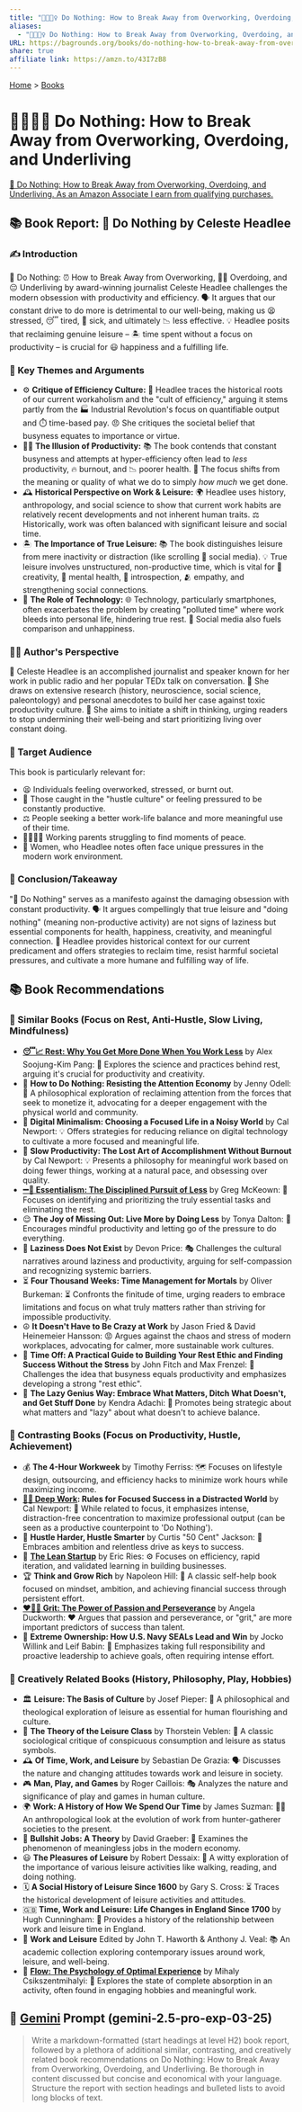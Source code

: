 ```yaml
---
title: "🌴🧘🏼‍♀️ Do Nothing: How to Break Away from Overworking, Overdoing, and Underliving"
aliases:
  - "🌴🧘🏼‍♀️ Do Nothing: How to Break Away from Overworking, Overdoing, and Underliving"
URL: https://bagrounds.org/books/do-nothing-how-to-break-away-from-overworking-overdoing-and-underliving
share: true
affiliate link: https://amzn.to/43I7zB8
---
```

[Home](../index.md) > [Books](./index.md)  
# 🌴🧘🏼‍♀️ Do Nothing: How to Break Away from Overworking, Overdoing, and Underliving  
[🛒 Do Nothing: How to Break Away from Overworking, Overdoing, and Underliving. As an Amazon Associate I earn from qualifying purchases.](https://amzn.to/43I7zB8)  
  
## 📚 Book Report: 🧘 Do Nothing by Celeste Headlee  
  
### ✍️ Introduction  
🧘 Do Nothing: ⏰ How to Break Away from Overworking, 😵‍💫 Overdoing, and 😔 Underliving by award-winning journalist Celeste Headlee challenges the modern obsession with productivity and efficiency. 🗣️ It argues that our constant drive to do more is detrimental to our well-being, making us 😫 stressed, 😴 tired, 🤕 sick, and ultimately 📉 less effective. 💡 Headlee posits that reclaiming genuine leisure – 🏝️ time spent without a focus on productivity – is crucial for 😃 happiness and a fulfilling life.  
  
### 🔑 Key Themes and Arguments  
* ⚙️ **Critique of Efficiency Culture:** 📜 Headlee traces the historical roots of our current workaholism and the "cult of efficiency," arguing it stems partly from the 🏭 Industrial Revolution's focus on quantifiable output and ⏱️ time-based pay. 😠 She critiques the societal belief that busyness equates to importance or virtue.  
* 😵‍💫 **The Illusion of Productivity:** 📚 The book contends that constant busyness and attempts at hyper-efficiency often lead to *less* productivity, 🔥 burnout, and 📉 poorer health. 🎯 The focus shifts from the meaning or quality of what we do to simply *how much* we get done.  
* 🕰️ **Historical Perspective on Work & Leisure:** 🌍 Headlee uses history, anthropology, and social science to show that current work habits are relatively recent developments and not inherent human traits. ⚖️ Historically, work was often balanced with significant leisure and social time.  
* 🏝️ **The Importance of True Leisure:** 📚 The book distinguishes leisure from mere inactivity or distraction (like scrolling 📱 social media). 💡 True leisure involves unstructured, non-productive time, which is vital for 🎨 creativity, 🧠 mental health, 🤔 introspection, 🫂 empathy, and strengthening social connections.  
* 📱 **The Role of Technology:** 🌐 Technology, particularly smartphones, often exacerbates the problem by creating "polluted time" where work bleeds into personal life, hindering true rest. 🤳 Social media also fuels comparison and unhappiness.  
  
### 👩‍💼 Author's Perspective  
🎤 Celeste Headlee is an accomplished journalist and speaker known for her work in public radio and her popular TEDx talk on conversation. 🔬 She draws on extensive research (history, neuroscience, social science, paleontology) and personal anecdotes to build her case against toxic productivity culture. 🚀 She aims to initiate a shift in thinking, urging readers to stop undermining their well-being and start prioritizing living over constant doing.  
  
### 🎯 Target Audience  
This book is particularly relevant for:  
* 😫 Individuals feeling overworked, stressed, or burnt out.  
* 🏃 Those caught in the "hustle culture" or feeling pressured to be constantly productive.  
* ⚖️ People seeking a better work-life balance and more meaningful use of their time.  
* 👨‍👩‍👧‍👦 Working parents struggling to find moments of peace.  
* 👩 Women, who Headlee notes often face unique pressures in the modern work environment.  
  
### 🏁 Conclusion/Takeaway  
"🧘 Do Nothing" serves as a manifesto against the damaging obsession with constant productivity. 🗣️ It argues compellingly that true leisure and "doing nothing" (meaning non-productive activity) are not signs of laziness but essential components for health, happiness, creativity, and meaningful connection. 📜 Headlee provides historical context for our current predicament and offers strategies to reclaim time, resist harmful societal pressures, and cultivate a more humane and fulfilling way of life.  
  
## 📚 Book Recommendations  
### 🧘 Similar Books (Focus on Rest, Anti-Hustle, Slow Living, Mindfulness)  
* **[😴📈 Rest: Why You Get More Done When You Work Less](./rest-why-you-get-more-done-when-you-work-less.md)** by Alex Soojung-Kim Pang: 🔬 Explores the science and practices behind rest, arguing it's crucial for productivity and creativity.  
* 🙅 **How to Do Nothing: Resisting the Attention Economy** by Jenny Odell: 🧠 A philosophical exploration of reclaiming attention from the forces that seek to monetize it, advocating for a deeper engagement with the physical world and community.  
* 📱 **Digital Minimalism: Choosing a Focused Life in a Noisy World** by Cal Newport: 💡 Offers strategies for reducing reliance on digital technology to cultivate a more focused and meaningful life.  
* 🐌 **Slow Productivity: The Lost Art of Accomplishment Without Burnout** by Cal Newport: 💡 Presents a philosophy for meaningful work based on doing fewer things, working at a natural pace, and obsessing over quality.  
* **[➖💯 Essentialism: The Disciplined Pursuit of Less](./essentialism-the-disciplined-pursuit-of-less.md)** by Greg McKeown: 🎯 Focuses on identifying and prioritizing the truly essential tasks and eliminating the rest.  
* 😌 **The Joy of Missing Out: Live More by Doing Less** by Tonya Dalton: 🚀 Encourages mindful productivity and letting go of the pressure to do everything.  
* 🚫 **Laziness Does Not Exist** by Devon Price: 🎭 Challenges the cultural narratives around laziness and productivity, arguing for self-compassion and recognizing systemic barriers.  
* ⏳ **Four Thousand Weeks: Time Management for Mortals** by Oliver Burkeman: ⏳ Confronts the finitude of time, urging readers to embrace limitations and focus on what truly matters rather than striving for impossible productivity.  
* ☮️ **It Doesn't Have to Be Crazy at Work** by Jason Fried & David Heinemeier Hansson: 😡 Argues against the chaos and stress of modern workplaces, advocating for calmer, more sustainable work cultures.  
* 🧘 **Time Off: A Practical Guide to Building Your Rest Ethic and Finding Success Without the Stress** by John Fitch and Max Frenzel: 💪 Challenges the idea that busyness equals productivity and emphasizes developing a strong "rest ethic".  
* 🎯 **The Lazy Genius Way: Embrace What Matters, Ditch What Doesn't, and Get Stuff Done** by Kendra Adachi: 🧠 Promotes being strategic about what matters and "lazy" about what doesn't to achieve balance.  
  
### 🚀 Contrasting Books (Focus on Productivity, Hustle, Achievement)  
* 💰 **The 4-Hour Workweek** by Timothy Ferriss: 🗺️ Focuses on lifestyle design, outsourcing, and efficiency hacks to minimize work hours while maximizing income.  
* **[🤿💼 Deep Work](./deep-work.md): Rules for Focused Success in a Distracted World** by Cal Newport: 🎯 While related to focus, it emphasizes intense, distraction-free concentration to maximize professional output (can be seen as a productive counterpoint to 'Do Nothing').  
* 💪 **Hustle Harder, Hustle Smarter** by Curtis "50 Cent" Jackson: 🚀 Embraces ambition and relentless drive as keys to success.  
* 🏃 **[The Lean Startup](./the-lean-startup.md)** by Eric Ries: ⚙️ Focuses on efficiency, rapid iteration, and validated learning in building businesses.  
* 🏆 **Think and Grow Rich** by Napoleon Hill: 👑 A classic self-help book focused on mindset, ambition, and achieving financial success through persistent effort.  
* **[❤️‍🔥💪 Grit: The Power of Passion and Perseverance](./grit-the-power-of-passion-and-perseverance.md)** by Angela Duckworth: ❤️ Argues that passion and perseverance, or "grit," are more important predictors of success than talent.  
* 🥇 **Extreme Ownership: How U.S. Navy SEALs Lead and Win** by Jocko Willink and Leif Babin: 🤝 Emphasizes taking full responsibility and proactive leadership to achieve goals, often requiring intense effort.  
  
### 🎨 Creatively Related Books (History, Philosophy, Play, Hobbies)  
* 🏛️ **Leisure: The Basis of Culture** by Josef Pieper: 🧠 A philosophical and theological exploration of leisure as essential for human flourishing and culture.  
* 🧐 **The Theory of the Leisure Class** by Thorstein Veblen: 📜 A classic sociological critique of conspicuous consumption and leisure as status symbols.  
* 🕰️ **Of Time, Work, and Leisure** by Sebastian De Grazia: 🗣️ Discusses the nature and changing attitudes towards work and leisure in society.  
* 🎮 **Man, Play, and Games** by Roger Caillois: 🎭 Analyzes the nature and significance of play and games in human culture.  
* 🌍 **Work: A History of How We Spend Our Time** by James Suzman: 🧑‍🌾 An anthropological look at the evolution of work from hunter-gatherer societies to the present.  
* 💩 **Bullshit Jobs: A Theory** by David Graeber: 🧐 Examines the phenomenon of meaningless jobs in the modern economy.  
* 😃 **The Pleasures of Leisure** by Robert Dessaix: 🍷 A witty exploration of the importance of various leisure activities like walking, reading, and doing nothing.  
* 🗓️ **A Social History of Leisure Since 1600** by Gary S. Cross: ⏳ Traces the historical development of leisure activities and attitudes.  
* 🇬🇧 **Time, Work and Leisure: Life Changes in England Since 1700** by Hugh Cunningham: 📜 Provides a history of the relationship between work and leisure time in England.  
* 🤝 **Work and Leisure** Edited by John T. Haworth & Anthony J. Veal: 📚 An academic collection exploring contemporary issues around work, leisure, and well-being.  
* 🌊 **[Flow: The Psychology of Optimal Experience](./flow-the-psychology-of-optimal-experience.md)** by Mihaly Csikszentmihalyi: 🧘 Explores the state of complete absorption in an activity, often found in engaging hobbies and meaningful work.  
  
## 💬 [Gemini](../software/gemini.md) Prompt (gemini-2.5-pro-exp-03-25)  
> Write a markdown-formatted (start headings at level H2) book report, followed by a plethora of additional similar, contrasting, and creatively related book recommendations on Do Nothing: How to Break Away from Overworking, Overdoing, and Underliving. Be thorough in content discussed but concise and economical with your language. Structure the report with section headings and bulleted lists to avoid long blocks of text.